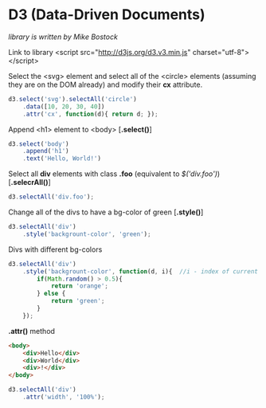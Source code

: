 # D3 (Data-Driven Documents)

_library is written by Mike Bostock_

Link to library &lt;script src="http://d3js.org/d3.v3.min.js" charset="utf-8"&gt;&lt;/script&gt;

Select the &lt;svg&gt; element and select all of the &lt;circle&gt; elements (assuming they are on the DOM already) and modify their __cx__ attribute.
```javascript
d3.select('svg').selectAll('circle')
	.data([10, 20, 30, 40])
	.attr('cx', function(d){ return d; });
```

Append &lt;h1&gt; element to &lt;body&gt; [__.select()__]
```javascript
d3.select('body')
	.append('h1')
	.text('Hello, World!')
```

Select all __div__ elements with class __.foo__ (equivalent to _$('div.foo')_) [__.selecrAll()__]
```javascript
d3.selectAll('div.foo');
```

Change all of the divs to have a bg-color of green [__.style()__]
```javascript
d3.selectAll('div')
	.style('backgrount-color', 'green');
```

Divs with different bg-colors
```javascript
d3.selectAll('div')
	.style('backgrount-color', function(d, i){	//i - index of current element in the selector
		if(Math.random() > 0.5){
			return 'orange';
		} else {
			return 'green';
		}
	});
```

__.attr()__ method
```html
<body>
	<div>Hello</div>
	<div>World</div>
	<div>!</div>
</body>
```
```javascript
d3.selectAll('div')
	.attr('width', '100%');
```

